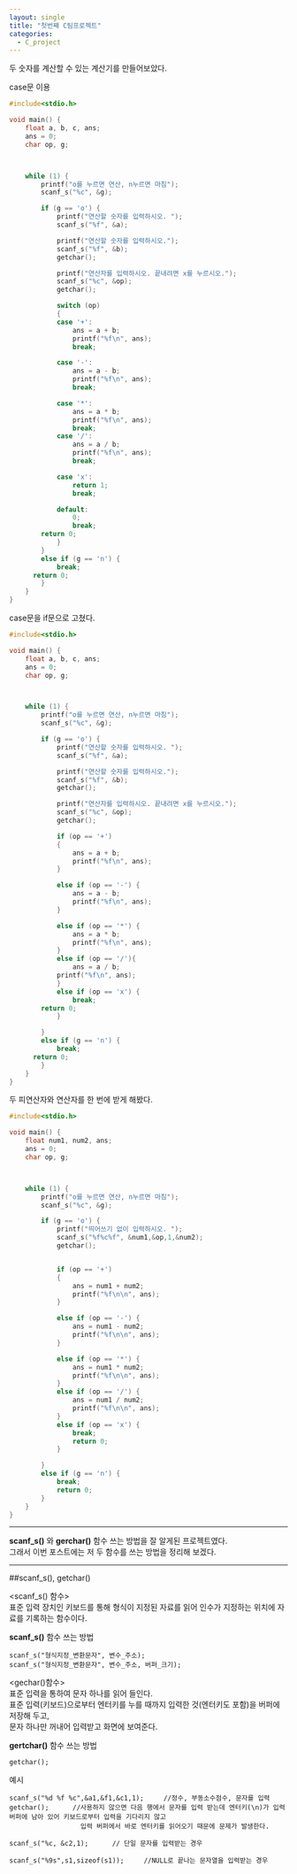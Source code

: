```yaml
---
layout: single
title: "첫번째 C팀프로젝트"
categories:
  - C_project
---
```


두 숫자를 계산할 수 있는 계산기를 만들어보았다.

case문 이용
```c
#include<stdio.h>

void main() {
	float a, b, c, ans;
	ans = 0;
	char op, g;



	while (1) {
		printf("o를 누르면 연산, n누르면 마침");
		scanf_s("%c", &g);

		if (g == 'o') {
			printf("연산할 숫자를 입력하시오. ");
			scanf_s("%f", &a);

			printf("연산할 숫자를 입력하시오.");
			scanf_s("%f", &b);
			getchar();

			printf("연산자를 입력하시오. 끝내려면 x를 누르시오.");
			scanf_s("%c", &op);
			getchar();

			switch (op)
			{
			case '+':
				ans = a + b;
				printf("%f\n", ans);
				break;

			case '-':
				ans = a - b;
				printf("%f\n", ans);
				break;

			case '*':
				ans = a * b;
				printf("%f\n", ans);
				break;
			case '/':
				ans = a / b;
				printf("%f\n", ans);
				break;

			case 'x':
				return 1;
				break;

			default:
				0;
				break;
        return 0;
			}
		}
		else if (g == 'n') {
			break;
      return 0;
		}
	}
}
```


case문을 if문으로 고쳤다.
```c
#include<stdio.h>

void main() {
	float a, b, c, ans;
	ans = 0;
	char op, g;



	while (1) {
		printf("o를 누르면 연산, n누르면 마침");
		scanf_s("%c", &g);

		if (g == 'o') {
			printf("연산할 숫자를 입력하시오. ");
			scanf_s("%f", &a);

			printf("연산할 숫자를 입력하시오.");
			scanf_s("%f", &b);
			getchar();

			printf("연산자를 입력하시오. 끝내려면 x를 누르시오.");
			scanf_s("%c", &op);
			getchar();

			if (op == '+')
			{
				ans = a + b;
				printf("%f\n", ans);
			}

			else if (op == '-') {
				ans = a - b;
				printf("%f\n", ans);
			}

			else if (op == '*') {
				ans = a * b;
				printf("%f\n", ans);
			}
			else if (op == '/'){
				ans = a / b;
			printf("%f\n", ans);
			}
			else if (op == 'x') {
				break;
        return 0;
			}

		}
		else if (g == 'n') {
			break;
      return 0;
		}
	}
}
```

두 피연산자와 연산자를 한 번에 받게 해봤다.

```c
#include<stdio.h>

void main() {
	float num1, num2, ans;
	ans = 0;
	char op, g;



	while (1) {
		printf("o를 누르면 연산, n누르면 마침");
		scanf_s("%c", &g);

		if (g == 'o') {
			printf("띄어쓰기 없이 입력하시오. ");
			scanf_s("%f%c%f", &num1,&op,1,&num2);
			getchar();


			if (op == '+')
			{
				ans = num1 + num2;
				printf("%f\n\n", ans);
			}

			else if (op == '-') {
				ans = num1 - num2;
				printf("%f\n\n", ans);
			}

			else if (op == '*') {
				ans = num1 * num2;
				printf("%f\n\n", ans);
			}
			else if (op == '/') {
				ans = num1 / num2;
				printf("%f\n\n", ans);
			}
			else if (op == 'x') {
				break;
				return 0;
			}

		}
		else if (g == 'n') {
			break;
			return 0;
		}
	}
}
```

---

**scanf_s()** 와 **gerchar()** 함수 쓰는 방법을 잘 알게된 프로젝트였다.  
그래서 이번 포스트에는 저 두 함수를 쓰는 방법을 정리해 보겠다.

---
##scanf_s(), getchar()

<scanf_s() 함수>  
표준 입력 장치인 키보드를 통해 형식이 지정된 자료를 읽어 인수가 지정하는 위치에 자료를 기록하는 함수이다.


**scanf_s()** 함수 쓰는 방법
```
scanf_s("형식지정_변환문자", 변수_주소);
scanf_s("형식지정_변환문자", 변수_주소, 버퍼_크기);
```

<gechar()함수>  
표준 입력을 통하여 문자 하나를 읽어 들인다.  
표준 입력(키보드)으로부터 엔터키를 누를 때까지 입력한 것(엔터키도 포함)을 버퍼에 저장해 두고,  
문자 하나만 꺼내어 입력받고 화면에 보여준다.

**gertchar()** 함수 쓰는 방법
```
getchar();
```


예시
```
scanf_s("%d %f %c",&a1,&f1,&c1,1);     //정수, 부동소수점수, 문자를 입력
getchar();      //사용하지 않으면 다음 행에서 문자를 입력 받는데 엔터키(\n)가 입력 버퍼에 남아 있어 키보드로부터 입력을 기다리지 않고 
                  입력 버퍼에서 바로 엔터키를 읽어오기 때문에 문제가 발생한다.

scanf_s("%c, &c2,1);      // 단일 문자를 입력받는 경우

scanf_s("%9s",s1,sizeof(s1));     //NULL로 끝나는 문자열을 입력받는 경우
```

